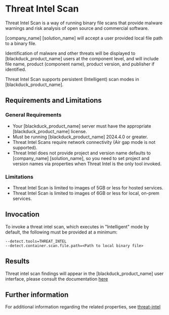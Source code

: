 # Threat Intel Scan

Threat Intel Scan is a way of running binary file scans that provide malware warnings and risk analysis of open source and commercial software.

[company_name] [solution_name] will accept a user provided local file path to a binary file.

Identification of malware and other threats will be displayed to [blackduck_product_name] users at the component level, and will include file name, product (component name), product version, and publisher if identified.

Threat Intel Scan supports persistent (Intelligent) scan modes in [blackduck_product_name].

## Requirements and Limitations

### General Requirements
 * Your [blackduck_product_name] server must have the appropriate [blackduck_product_name] license.
 * Must be running [blackduck_product_name] 2024.4.0 or greater.
 * Threat Intel Scans require network connectivity (Air gap mode is not supported).
 * Threat Intel does not provide project and version name defaults to [company_name] [solution_name], so you need to set project and version names via properties when Threat Intel is the only tool invoked.
 
### Limitations
 * Threat Intel Scan is limited to images of 5GB or less for hosted services.
 * Threat Intel Scan is limited to images of 6GB or less for local, on-prem services.
 
## Invocation
To invoke a threat intel scan, which executes in "Intelligent" mode by default, the following must be provided at a minimum:   
 ```
--detect.tools=THREAT_INTEL
--detect.container.scan.file.path=<Path to local binary file>
```
 
## Results

Threat intel scan findings will appear in the [blackduck_product_name] user interface, please consult the documentation [here](https://sig-product-docs.synopsys.com/bundle/bd-hub/page/Welcome.html)

## Further information
For additional information regarding the related properties, see [threat-intel](../properties/configuration/threat-intel.md)